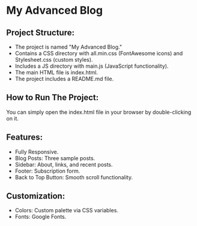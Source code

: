 # My Advanced Blog

## Project Structure:
- The project is named "My Advanced Blog."
- Contains a CSS directory with all.min.css (FontAwesome icons) and Stylesheet.css (custom styles).
- Includes a JS directory with main.js (JavaScript functionality).
- The main HTML file is index.html.
- The project includes a README.md file.


## How to Run The Project:
You can simply open the index.html file in your browser by double-clicking on it.


## Features:
- Fully Responsive.
- Blog Posts: Three sample posts.
- Sidebar: About, links, and recent posts.
- Footer: Subscription form.
- Back to Top Button: Smooth scroll functionality.


## Customization:
- Colors: Custom palette via CSS variables.
- Fonts: Google Fonts.


